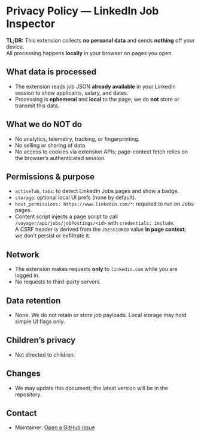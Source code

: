 # Privacy Policy — LinkedIn Job Inspector

**TL;DR:** This extension collects **no personal data** and sends **nothing** off your device.  
All processing happens **locally** in your browser on pages you open.

## What data is processed

- The extension reads job JSON **already available** in your LinkedIn session to show applicants, salary, and dates.
- Processing is **ephemeral** and **local** to the page; we do **not** store or transmit this data.

## What we do NOT do

- No analytics, telemetry, tracking, or fingerprinting.
- No selling or sharing of data.
- No access to cookies via extension APIs; page-context fetch relies on the browser’s authenticated session.

## Permissions & purpose

- `activeTab`, `tabs`: to detect LinkedIn Jobs pages and show a badge.
- `storage`: optional local UI prefs (none by default).
- `host_permissions: https://www.linkedin.com/*`: required to run on Jobs pages.
- Content script injects a page script to call `/voyager/api/jobs/jobPostings/<id>` with `credentials: include`.  
  A CSRF header is derived from the `JSESSIONID` value **in page context**; we don’t persist or exfiltrate it.

## Network

- The extension makes requests **only** to `linkedin.com` while you are logged in.
- No requests to third-party servers.

## Data retention

- None. We do not retain or store job payloads. Local storage may hold simple UI flags only.

## Children’s privacy

- Not directed to children.

## Changes

- We may update this document; the latest version will be in the repository.

## Contact

- Maintainer: [Open a GitHub issue](https://github.com/francescofioredev/linkedin-chrome-extension/issues)
